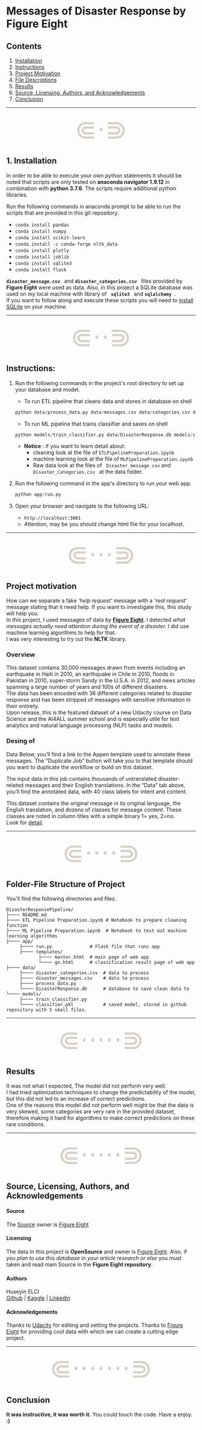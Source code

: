 # Messages of Disaster Response by Figure Eight

## Contents

1. [Installation](#1)
2. [Instructions](#2)
3. [Project Motivation](#3) 
4. [File Descriptions](#4)
5. [Results](#5)
6. [Source, Licensing, Authors, and Acknowledgements](#6)
7. [Conclusion](#7)


---
<p style="text-align: center;"><span style="font-size: 70px; color: #D7D1C9;">&#8912;&#8901;&#8913;</span><em></em></p>

<a id="1"></a>
## 1. Installation

In order to be able to execute your own python statements it should be noted that scripts are only tested on **anaconda navigator 1.9.12** in combination with **python 3.7.6**. The scripts require additional python libraries.

Run the following commands in anaconda prompt to be able to run the scripts that are provided in this git repository.
- ` conda install pandas `
- ` conda install numpy `
- ` conda install scikit-learn `
- ` conda install -c conda-forge nltk_data `
- ` conda install plotly `
- ` conda install joblib `
- ` conda install sqlite3 `
- ` conda install flask `

**` disaster_message.csv  `** and **` disaster_categories.csv  `**  files provided by **Figure Eight**  were used as data. Also, in this project a SQLite database was used on my local machine with library of **`  sqlite3  `** and **` sqlalchemy  `**.
<br>If you want to follow along and execute these scripts you will need to [install SQLite](http://www.sqlitetutorial.net/download-install-sqlite/) on your machine.

---
<p style="text-align: center;"><span style="font-size: 70px; color: #D7D1C9;">&#8912;&#8901;&#8901;&#8913;</span><em></em></p>

<a id="2"></a>
## Instructions:
1. Run the following commands in the project's root directory to set up your database and model.

    - To run ETL pipeline that cleans data and stores in database on shell<br>

    ```python
    python data/process_data.py data/messages.csv data/categories.csv data/DisasterResponse.db
    ```
    - To run ML pipeline that trains classifier and saves on shell
    ```python
    python models/train_classifier.py data/DisasterResponse.db models/classifier.pkl
    ```
    - **Notice** : if you want to learn detail about:
        - cleaning look at the file of ` ETLPipelinePreparation.ipynb `
        - machine learning look at the file of ` MLPipelinePreparation.ipynb `
        - Raw data look at the files of `  Disaster_message.csv ` and `  Disaster_Categories.csv  ` at the data folder.

2. Run the following command in the app's directory to run your web app.
    ```python
    python app/run.py
    ```
    
3. Open your browser and navigate to the following URL:
    - `http://localhost:3001`
    - Attention, may be you should change html file for your localhost.
    
---
<p style="text-align: center;"><span style="font-size: 70px; color: #D7D1C9;">&#8912;&#8901;&#8901;&#8901;&#8913;</span><em></em></p>

<a id="3"></a>
## Project motivation
How can we separate a fake _'help request'_ message with a _'real request'_ message stating that it need help. If you want to investigate this, this study will help you.<br>
In this project, I used messages of data by **[Figure Eight](https://www.figure-eight.com/)**. I detected _what messages actually need attention during the event of a disaster._ I did use machine learning algorithms to help for that.<br>
I was very interesting to try out the **NLTK** library.<br>

### Overview
This dataset contains 30,000 messages drawn from events including an earthquake in Haiti in 2010, an earthquake in Chile in 2010, floods in Pakistan in 2010, super-storm Sandy in the U.S.A. in 2012, and news articles spanning a large number of years and 100s of different disasters.<br>
The data has been encoded with 36 different categories related to disaster response and has been stripped of messages with sensitive information in their entirety.<br>
Upon release, this is the featured dataset of a new Udacity course on Data Science and the AI4ALL summer school and is especially utile for text analytics and natural language processing (NLP) tasks and models.

### Desing of 
Data Below, you’ll find a link to the Appen template used to annotate these messages. The “Duplicate Job” button will take you to that template should you want to duplicate the workflow or build on this dataset.<br>

The input data in this job contains thousands of untranslated disaster-related messages and their English translations. In the “Data” tab above, you’ll find the annotated data, with 40 class labels for intent and content.<br>

This dataset contains the original message in its original language, the English translation, and dozens of classes for message content. These classes are noted in column titles with a simple binary 1= yes, 2=no.<br>
Look for [detail](https://appen.com/datasets/combined-disaster-response-data/).

---
<p style="text-align: center;"><span style="font-size: 70px; color: #D7D1C9;">&#8912;&#8901;&#8901;&#8901;&#8901;&#8913;</span><em></em></p>

<a id="4"></a>
## Folder-File Structure of Project

You'll find the following directories and files.

```text
DisasterResponsePipeline/
├──── README.md
├──── ETL Pipeline Preparation.ipynb # Notebook to prepare cleaning function
├──── ML Pipeline Preparation.ipynb  # Notebook to test out machine learning algorithms
├──── app/
     ├──── run.py              # Flask file that runs app
     ├──── templates/
            ├──── master.html  # main page of web app
            └──── go.html      # classification result page of web app  
├──── data/
     ├──── disaster_categories.csv  # data to process
     ├──── disaster_messages.csv    # data to process
     ├──── process_data.py
     └──── DisasterResponse.db      # database to save clean data to
└──── models/
     ├──── train_classifier.py
     └──── classifier.pkl           # saved model, stored in github repository with 5 small files.
```
---
<p style="text-align: center;"><span style="font-size: 70px; color: #D7D1C9;">&#8912;&#8901;&#8901;&#8901;&#8901;&#8901;&#8913;</span><em></em></p>

<a id="5"></a>
## Results
It was not what I expected, The model did not perform very well.<br>
I had tried optimization techniques to change the predictability of the model, but this did not led to an increase of correct predictions.<br> 
One of the reasons this model did not perform well might be that the data is very skewed, some categories are very rare in the provided dataset, therefore making it hard for algorithms to make correct predictions on these rare conditions.<br>


---
<p style="text-align: center;"><span style="font-size: 70px; color: #D7D1C9;">&#8912;&#8901;&#8901;&#8901;&#8901;&#8901;&#8913;</span><em></em></p>

<a id="6"></a>
## Source, Licensing, Authors, and Acknowledgements

#### Source
The [Source](https://appen.com/datasets/combined-disaster-response-data/) owner is [Figure Eight](https://www.figure-eight.com/)
#### Licensing
The data In this project is **OpenSource** and owner is [Figure Eight](https://www.figure-eight.com/). Also, if _you plan to use this database in your article research or else_ you must taken and read main Source in the **Figure Eight repository**.
#### Authors
Huseyin ELCI <br>
[Github](https://github.com/huseyinelci2000)  |  [Kaggle](https://www.kaggle.com/huseyinelci)  |  [Linkedin](https://www.linkedin.com/in/huseyinelci/)
#### Acknowledgements
Thanks to [Udacity](https://www.udacity.com/) for editing and setting the projects.
Thanks to [Figure Eight](https://www.figure-eight.com/) for providing cool data with which we can create a cutting edge project.

---
<p style="text-align: center;"><span style="font-size: 70px; color: #D7D1C9;">&#8912;&#8901;&#8901;&#8901;&#8901;&#8901;&#8901;&#8901;&#8913;</span><em></em></p>


<a id="7"></a>
## Conclusion
**It was instructive, it was worth it.** You could touch the code. Have a enjoy. **:)**
